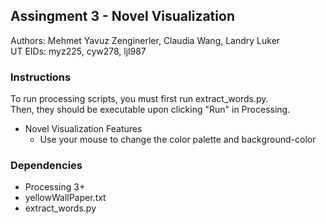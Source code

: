 ## Assingment 3 - Novel Visualization

Authors: Mehmet Yavuz Zenginerler, Claudia Wang, Landry Luker <br>
UT EIDs: myz225, cyw278, ljl987


### Instructions

To run processing scripts, you must first run extract_words.py. <br>
Then, they should be executable upon clicking "Run" in Processing.

* Novel Visualization Features
    * Use your mouse to change the color palette and background-color



### Dependencies

* Processing 3+
* yellowWallPaper.txt
* extract_words.py
